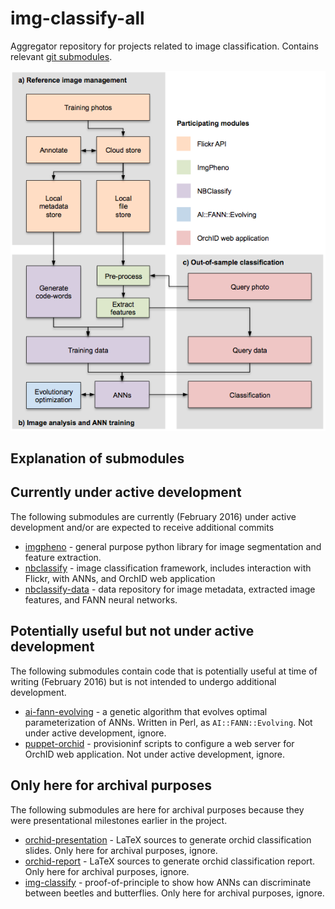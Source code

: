 # img-classify-all
Aggregator repository for projects related to image classification. Contains relevant [git submodules](https://git-scm.com/book/en/v2/Git-Tools-Submodules).

![Project structure](structure.png)

Explanation of submodules
-------------------------

## Currently under active development

The following submodules are currently (February 2016) under active development and/or
are expected to receive additional commits

- [imgpheno](https://github.com/naturalis/imgpheno) - general purpose python library for 
  image segmentation and feature extraction.
- [nbclassify](https://github.com/naturalis/nbclassify) - image classification framework,
  includes interaction with Flickr, with ANNs, and OrchID web application
- [nbclassify-data](https://github.com/naturalis/nbclassify-data) - data repository for
  image metadata, extracted image features, and FANN neural networks.

## Potentially useful but not under active development

The following submodules contain code that is potentially useful at time of writing (February
2016) but is not intended to undergo additional development.

- [ai-fann-evolving](https://github.com/naturalis/ai-fann-evolving) - a genetic algorithm that
  evolves optimal parameterization of ANNs. Written in Perl, as `AI::FANN::Evolving`. Not under 
  active development, ignore.
- [puppet-orchid](https://github.com/naturalis/puppet-orchid) - provisioninf scripts to configure
  a web server for OrchID web application. Not under active development, ignore.

## Only here for archival purposes

The following submodules are here for archival purposes because they were presentational
milestones earlier in the project.

- [orchid-presentation](https://github.com/figure002/orchid-presentation) - LaTeX sources to
 generate orchid classification slides. Only here for archival purposes, ignore.
- [orchid-report](https://github.com/naturalis/orchid-report) - LaTeX sources to generate 
  orchid classification report. Only here for archival purposes, ignore.
- [img-classify](https://github.com/rvosa/img-classify) - proof-of-principle to show how ANNs
  can discriminate between beetles and butterflies. Only here for archival purposes, ignore.
